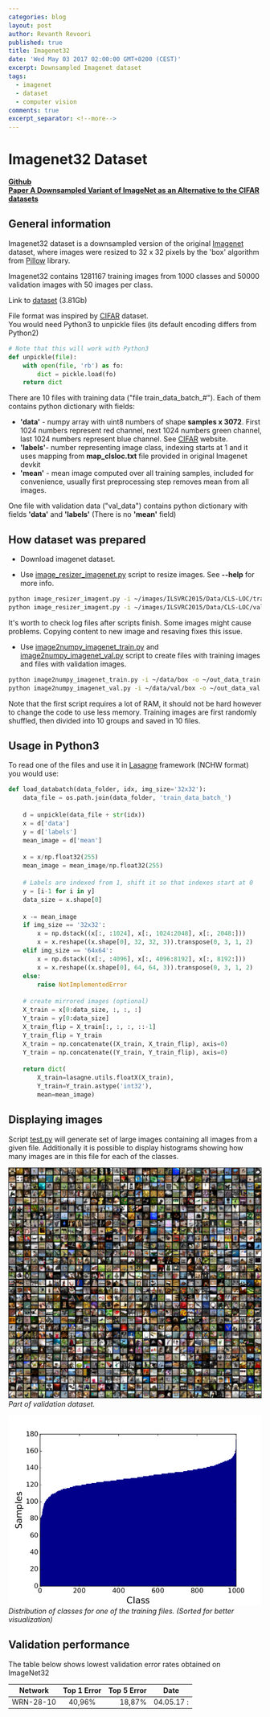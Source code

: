 ```yaml
---
categories: blog
layout: post
author: Revanth Revoori
published: true
title: Imagenet32
date: 'Wed May 03 2017 02:00:00 GMT+0200 (CEST)'
excerpt: Downsampled Imagenet dataset
tags:
  - imagenet
  - dataset
  - computer vision
comments: true
excerpt_separator: <!--more-->
---
```



# Imagenet32 Dataset
**[Github](https://github.com/PatrykChrabaszcz/Imagenet32_Scripts)**  
**[Paper A Downsampled Variant of ImageNet as an Alternative to the CIFAR datasets](https://arxiv.org/)**
## General information
Imagenet32 dataset is a downsampled version of the original [Imagenet](http://image-net.org/)
dataset, where images were resized to 32 x 32 pixels by the 'box' algorithm from [Pillow](https://pillow.readthedocs.io/en/4.1.x/) library.

Imagenet32 contains 1281167 training images from 1000 classes and 50000 validation images with 50 images per class.


Link to [dataset](https://figshare.com/articles/Imagenet_32/4960082) (3.81Gb)

File format was inspired by [CIFAR](https://www.cs.toronto.edu/~kriz/cifar.html) dataset.  
You would need Python3 to unpickle files (its default encoding differs from Python2)

```python
# Note that this will work with Python3
def unpickle(file):
    with open(file, 'rb') as fo:
        dict = pickle.load(fo)
    return dict
```

There are 10 files with training data ("file train\_data\_batch\_#"). Each of them contains python dictionary with fields:

* **'data'** - numpy array with uint8 numbers of shape **samples x 3072**. First 1024 numbers represent red channel, next 1024 numbers green channel, last 1024 numbers represent blue channel. See [CIFAR](https://www.cs.toronto.edu/~kriz/cifar.html) website.
* **'labels'**- number representing image class, indexing starts at 1 and it uses mapping from **map_clsloc.txt** file provided in original Imagenet devkit
* **'mean'** - mean image computed over all training samples, included for convenience, usually first preprocessing step removes mean from all images.

One file with validation data ("val_data") contains python dictionary with fields **'data'** and **'labels'** (There is no **'mean'** field)


## How dataset was prepared


* Download imagenet dataset.

* Use [image_resizer_imagenet.py](https://github.com/PatrykChrabaszcz/Imagenet32_Scripts/blob/master/image_resizer_imagent.py) script to resize images. See **--help** for more info.

```bash
python image_resizer_imagent.py -i ~/images/ILSVRC2015/Data/CLS-LOC/train -o ~/data/ -s 32 -a box -r -j 10 
python image_resizer_imagent.py -i ~/images/ILSVRC2015/Data/CLS-LOC/val -o ~/data/val -s 32 -a box
```
It's worth to check log files after scripts finish. Some images might cause problems. Copying content to new image and resaving fixes this issue.

* Use [image2numpy_imagenet_train.py](https://github.com/PatrykChrabaszcz/Imagenet32_Scripts/blob/master/image2numpy_imagenet_train.py) and [image2numpy_imagenet_val.py](https://github.com/PatrykChrabaszcz/Imagenet32_Scripts/blob/master/image2numpy_imagenet_val.py) script to create files with training images and files with validation images.

```bash
python image2numpy_imagenet_train.py -i ~/data/box -o ~/out_data_train
python image2numpy_imagenet_val.py -i ~/data/val/box -o ~/out_data_val
```
Note that the first script requires a lot of RAM, it should not be hard however to change the code to use less memory. Training images are first randomly shuffled, then divided into 10 groups and saved in 10 files.
 

## Usage in Python3

To read one of the files and use it in [Lasagne](http://lasagne.readthedocs.io/en/latest/index.html) framework (NCHW format) you would use:

```python
def load_databatch(data_folder, idx, img_size='32x32'):
    data_file = os.path.join(data_folder, 'train_data_batch_')

    d = unpickle(data_file + str(idx))
    x = d['data']
    y = d['labels']
    mean_image = d['mean']

    x = x/np.float32(255)
    mean_image = mean_image/np.float32(255)

    # Labels are indexed from 1, shift it so that indexes start at 0
    y = [i-1 for i in y]
    data_size = x.shape[0]

    x -= mean_image
    if img_size == '32x32':
        x = np.dstack((x[:, :1024], x[:, 1024:2048], x[:, 2048:]))
        x = x.reshape((x.shape[0], 32, 32, 3)).transpose(0, 3, 1, 2)
    elif img_size == '64x64':
        x = np.dstack((x[:, :4096], x[:, 4096:8192], x[:, 8192:]))
        x = x.reshape((x.shape[0], 64, 64, 3)).transpose(0, 3, 1, 2)
    else:
        raise NotImplementedError

    # create mirrored images (optional)
    X_train = x[0:data_size, :, :, :]
    Y_train = y[0:data_size]
    X_train_flip = X_train[:, :, :, ::-1]
    Y_train_flip = Y_train
    X_train = np.concatenate((X_train, X_train_flip), axis=0)
    Y_train = np.concatenate((Y_train, Y_train_flip), axis=0)

    return dict(
        X_train=lasagne.utils.floatX(X_train),
        Y_train=Y_train.astype('int32'),
        mean=mean_image)
```

## Displaying images

Script [test.py](https://github.com/PatrykChrabaszcz/Imagenet32_Scripts/blob/master/test.py) will generate set of large images containing all images from a given file. Additionally it is possible to display histograms showing how many images are in this file for each of the classes.

![Part of validation dataset](/assets/img/Imagenet32/Imagenet32.png)
*Part of validation dataset.*



![Classes distribution](/assets/img/Imagenet32/Samples.png)
*Distribution of classes for one of the training files. (Sorted for better visualization)*

## Validation performance

The table below shows lowest validation error rates obtained on ImageNet32


| Network       | Top 1 Error	| Top 5 Error	| Date		|
| ------------- |:-------------:| -------------:|:---------:|
| WRN-28-10     | 40,96% 		| 18,87% 		| 04.05.17 :|
